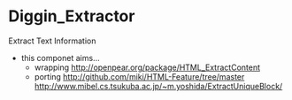 Diggin_Extractor
================

Extract Text Information

- this componet aims...
    - wrapping
    http://openpear.org/package/HTML_ExtractContent
    - porting
    http://github.com/miki/HTML-Feature/tree/master
    http://www.mibel.cs.tsukuba.ac.jp/~m.yoshida/ExtractUniqueBlock/

